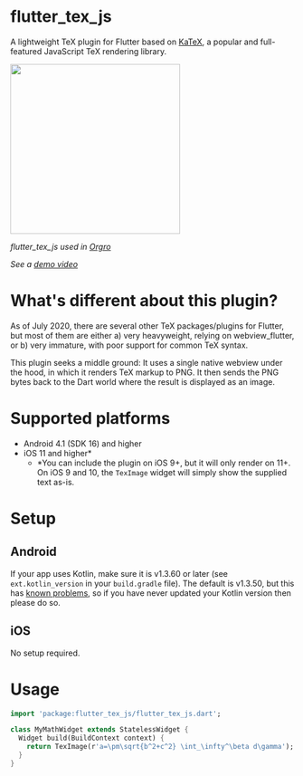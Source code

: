 # flutter_tex_js

A lightweight TeX plugin for Flutter based on [KaTeX](https://katex.org/), a
popular and full-featured JavaScript TeX rendering library.

<img width="300" src="https://pbs.twimg.com/media/EdiODWEVAAIZg9-?format=png&name=4096x4096">

_flutter_tex_js used in [Orgro](https://orgro.org)_

_See a [demo video](https://twitter.com/amadlonkay/status/1285937038840131584?s=20)_

# What's different about this plugin?

As of July 2020, there are several other TeX packages/plugins for Flutter, but
most of them are either a) very heavyweight, relying on webview_flutter, or b)
very immature, with poor support for common TeX syntax.

This plugin seeks a middle ground: It uses a single native webview under the
hood, in which it renders TeX markup to PNG. It then sends the PNG bytes back to
the Dart world where the result is displayed as an image.

# Supported platforms

- Android 4.1 (SDK 16) and higher
- iOS 11 and higher*
  - *You can include the plugin on iOS 9+, but it will only render on 11+. On
    iOS 9 and 10, the `TexImage` widget will simply show the supplied text
    as-is.

# Setup

## Android

If your app uses Kotlin, make sure it is v1.3.60 or later (see
`ext.kotlin_version` in your `build.gradle` file). The default is v1.3.50, but
this has [known problems](https://github.com/amake/flutter_tex_js/issues/7), so
if you have never updated your Kotlin version then please do so.

## iOS

No setup required.

# Usage

```dart
import 'package:flutter_tex_js/flutter_tex_js.dart';

class MyMathWidget extends StatelessWidget {
  Widget build(BuildContext context) {
    return TexImage(r'a=\pm\sqrt{b^2+c^2} \int_\infty^\beta d\gamma');
  }
}
```
